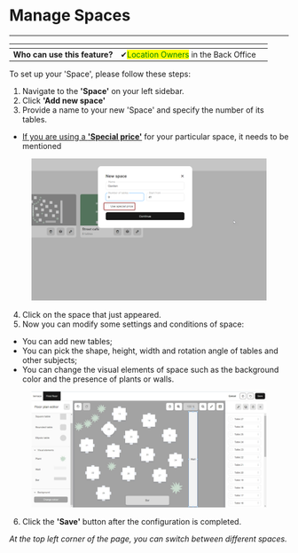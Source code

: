 # Manage Spaces

***

<table data-card-size="large" data-view="cards" data-full-width="false"><thead><tr><th></th><th></th><th></th></tr></thead><tbody><tr><td><strong>Who can use this feature?</strong></td><td><span data-gb-custom-inline data-tag="emoji" data-code="2714">✔</span><mark style="color:green;">Location Owners</mark> in the Back Office</td><td></td></tr></tbody></table>

To set up your 'Space', please follow these steps:

1. Navigate to the **'Space'** on your left sidebar.
2. Click **'Add new space'**
3. Provide a name to your new 'Space' and specify the number of its tables.

* [If you are using a **'Special price'**](special-price-in-a-specific-space-bo.md) for your particular space, it needs to be mentioned

<figure><img src="../../images/quick-start3.png" alt=""><figcaption></figcaption></figure>

4. Click on the space that just appeared.
5. Now you can modify some settings and conditions of space:

* You can add new tables;
* You can pick the shape, height, width and rotation angle of tables and other subjects;
* You can change the visual elements of space such as the background color and the presence of plants or walls.

<figure><img src="../../images/space2.jpg" alt=""><figcaption></figcaption></figure>

6. Click the **'Save'** button after the configuration is completed.

_At the top left corner of the page, you can switch between different spaces._
